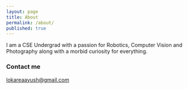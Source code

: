 ```yaml
---
layout: page
title: About
permalink: /about/
published: true
---
```


I am a CSE Undergrad with a passion for Robotics, Computer Vision and Photography along with a morbid curiosity for everything. 


### Contact me

[lokareaayush@gmail.com](mailto:lokareaayush@gmail.com)
